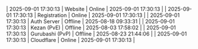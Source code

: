 | 2025-09-01 17:30:13 | Website | Online | 2025-09-01 17:30:13 |
| 2025-09-01 17:30:13 | Registration | Online | 2025-09-01 17:30:13 |
| 2025-09-01 17:30:13 | Auth Server | Offline | 2025-08-18 09:33:31 |
| 2025-09-01 17:30:13 | Kezan (PvE) | Offline | 2025-08-03 17:58:02 |
| 2025-09-01 17:30:13 | Gurubashi (PvP) | Offline | 2025-08-23 21:44:06 |
| 2025-09-01 17:30:13 | Cloudflare | Online | 2025-09-01 17:30:13 |
